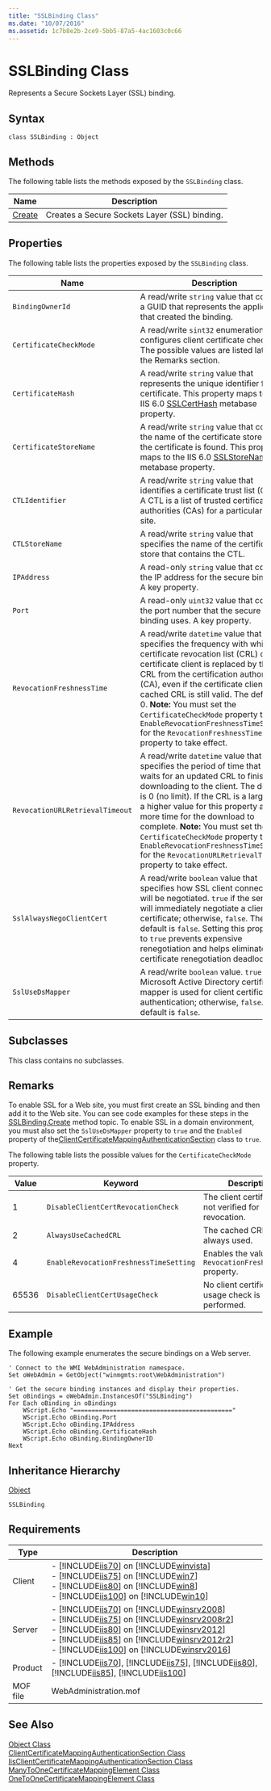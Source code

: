 ```yaml
---
title: "SSLBinding Class"
ms.date: "10/07/2016"
ms.assetid: 1c7b8e2b-2ce9-5bb5-87a5-4ac1603c0c66
---
```

# SSLBinding Class
Represents a Secure Sockets Layer (SSL) binding.  
  
## Syntax  
  
```vbs  
class SSLBinding : Object  
```  
  
## Methods  
 The following table lists the methods exposed by the `SSLBinding` class.  
  
|Name|Description|  
|----------|-----------------|  
|[Create](../wmi-provider/sslbinding-create-method.md)|Creates a Secure Sockets Layer (SSL) binding.|  
  
## Properties  
 The following table lists the properties exposed by the `SSLBinding` class.  
  
|Name|Description|  
|----------|-----------------|  
|`BindingOwnerId`|A read/write `string` value that contains a GUID that represents the application that created the binding.|  
|`CertificateCheckMode`|A read/write `sint32` enumeration that configures client certificate checking. The possible values are listed later in the Remarks section.|  
|`CertificateHash`|A read/write `string` value that represents the unique identifier for the certificate. This property maps to the IIS 6.0 [SSLCertHash](https://msdn.microsoft.com/en-us/c970c1e3-e29d-4d75-8aa2-cf22027cdd6c) metabase property.|  
|`CertificateStoreName`|A read/write `string` value that contains the name of the certificate store where the certificate is found. This property maps to the IIS 6.0 [SSLStoreName](https://msdn.microsoft.com/en-us/8b79e987-082d-451c-bce1-bcdc24ed056f) metabase property.|  
|`CTLIdentifier`|A read/write `string` value that identifies a certificate trust list (CTL). A CTL is a list of trusted certification authorities (CAs) for a particular Web site.|  
|`CTLStoreName`|A read/write `string` value that specifies the name of the certificate store that contains the CTL.|  
|`IPAddress`|A read-only `string` value that contains the IP address for the secure binding. A key property.|  
|`Port`|A read-only `uint32` value that contains the port number that the secure binding uses. A key property.|  
|`RevocationFreshnessTime`|A read/write `datetime` value that specifies the frequency with which the certificate revocation list (CRL) on the certificate client is replaced by the CRL from the certification authority (CA), even if the certificate client's cached CRL is still valid. The default is 0. **Note:**  You must set the `CertificateCheckMode` property to `EnableRevocationFreshnessTimeSetting` for the `RevocationFreshnessTime` property to take effect.|  
|`RevocationURLRetrievalTimeout`|A read/write `datetime` value that specifies the period of time that IIS waits for an updated CRL to finishing downloading to the client. The default is 0 (no limit). If the CRL is a large file, a higher value for this property allows more time for the download to complete. **Note:**  You must set the `CertificateCheckMode` property to `EnableRevocationFreshnessTimeSetting` for the `RevocationURLRetrievalTimeout` property to take effect.|  
|`SslAlwaysNegoClientCert`|A read/write `boolean` value that specifies how SSL client connections will be negotiated. `true` if the server will immediately negotiate a client certificate; otherwise, `false`. The default is `false`. Setting this property to `true` prevents expensive renegotiation and helps eliminate client certificate renegotiation deadlocks.|  
|`SslUseDsMapper`|A read/write `boolean` value. `true` if the Microsoft Active Directory certificate mapper is used for client certificate authentication; otherwise, `false`. The default is `false`.|  
  
## Subclasses  
 This class contains no subclasses.  
  
## Remarks  
 To enable SSL for a Web site, you must first create an SSL binding and then add it to the Web site. You can see code examples for these steps in the [SSLBinding.Create](../wmi-provider/sslbinding-create-method.md) method topic. To enable SSL in a domain environment, you must also set the `SslUseDsMapper` property to `true` and the `Enabled` property of the[ClientCertificateMappingAuthenticationSection](../wmi-provider/clientcertificatemappingauthenticationsection-class.md) class to `true`.  
  
 The following table lists the possible values for the `CertificateCheckMode` property.  
  
|Value|Keyword|Description|  
|-----------|-------------|-----------------|  
|1|`DisableClientCertRevocationCheck`|The client certificate is not verified for revocation.|  
|2|`AlwaysUseCachedCRL`|The cached CRL is always used.|  
|4|`EnableRevocationFreshnessTimeSetting`|Enables the value in the `RevocationFreshnessTime` property.|  
|65536|`DisableClientCertUsageCheck`|No client certificate usage check is performed.|  
  
## Example  
 The following example enumerates the secure bindings on a Web server.  
  
```  
' Connect to the WMI WebAdministration namespace.  
Set oWebAdmin = GetObject("winmgmts:root\WebAdministration")  
  
' Get the secure binding instances and display their properties.  
Set oBindings = oWebAdmin.InstancesOf("SSLBinding")  
For Each oBinding in oBindings  
    WScript.Echo "============================================"  
    WScript.Echo oBinding.Port  
    WScript.Echo oBinding.IPAddress  
    WScript.Echo oBinding.CertificateHash  
    WScript.Echo oBinding.BindingOwnerID  
Next  
```  
  
## Inheritance Hierarchy  
 [Object](../wmi-provider/object-class.md)  
  
 `SSLBinding`  
  
## Requirements  
  
|Type|Description|  
|----------|-----------------|  
|Client|-   [!INCLUDE[iis70](../wmi-provider/includes/iis70-md.md)] on [!INCLUDE[winvista](../wmi-provider/includes/winvista-md.md)]<br />-   [!INCLUDE[iis75](../wmi-provider/includes/iis75-md.md)] on [!INCLUDE[win7](../wmi-provider/includes/win7-md.md)]<br />-   [!INCLUDE[iis80](../wmi-provider/includes/iis80-md.md)] on [!INCLUDE[win8](../wmi-provider/includes/win8-md.md)]<br />-   [!INCLUDE[iis100](../wmi-provider/includes/iis100-md.md)] on [!INCLUDE[win10](../wmi-provider/includes/win10-md.md)]|  
|Server|-   [!INCLUDE[iis70](../wmi-provider/includes/iis70-md.md)] on [!INCLUDE[winsrv2008](../wmi-provider/includes/winsrv2008-md.md)]<br />-   [!INCLUDE[iis75](../wmi-provider/includes/iis75-md.md)] on [!INCLUDE[winsrv2008r2](../wmi-provider/includes/winsrv2008r2-md.md)]<br />-   [!INCLUDE[iis80](../wmi-provider/includes/iis80-md.md)] on [!INCLUDE[winsrv2012](../wmi-provider/includes/winsrv2012-md.md)]<br />-   [!INCLUDE[iis85](../wmi-provider/includes/iis85-md.md)] on [!INCLUDE[winsrv2012r2](../wmi-provider/includes/winsrv2012r2-md.md)]<br />-   [!INCLUDE[iis100](../wmi-provider/includes/iis100-md.md)] on [!INCLUDE[winsrv2016](../wmi-provider/includes/winsrv2016-md.md)]|  
|Product|-   [!INCLUDE[iis70](../wmi-provider/includes/iis70-md.md)], [!INCLUDE[iis75](../wmi-provider/includes/iis75-md.md)], [!INCLUDE[iis80](../wmi-provider/includes/iis80-md.md)], [!INCLUDE[iis85](../wmi-provider/includes/iis85-md.md)], [!INCLUDE[iis100](../wmi-provider/includes/iis100-md.md)]|  
|MOF file|WebAdministration.mof|  
  
## See Also  
 [Object Class](../wmi-provider/object-class.md)   
 [ClientCertificateMappingAuthenticationSection Class](../wmi-provider/clientcertificatemappingauthenticationsection-class.md)   
 [IisClientCertificateMappingAuthenticationSection Class](../wmi-provider/iisclientcertificatemappingauthenticationsection-class.md)   
 [ManyToOneCertificateMappingElement Class](../wmi-provider/manytoonecertificatemappingelement-class.md)   
 [OneToOneCertificateMappingElement Class](../wmi-provider/onetoonecertificatemappingelement-class.md)